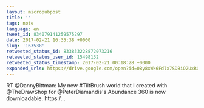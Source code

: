 ```yaml
---
layout: micropubpost
title: ''
tags: note
language: en
tweet_id: 834079141259575297
date: 2017-02-21 16:35:38 +0000
slug: '163538'
retweeted_status_id: 833833228872073216
retweeted_status_user_id: 15498132
retweeted_status_timestamp: 2017-02-21 00:18:28 +0000
expanded_urls: https://drive.google.com/open?id=0By8xWk6Fdlx7SDBiQ2UxR0I5Vzg,https://twitter.com/uploadvr/status/833825598401368065
---
```

RT @DannyBittman: My new #TiltBrush world that I created with @TheDrawShop for @PeterDiamandis's Abundance 360 is now downloadable.
https:/…
